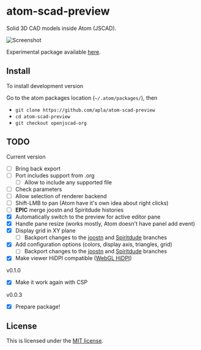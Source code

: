 # atom-scad-preview

Solid 3D CAD models inside Atom (JSCAD).

![Screenshot](https://raw.githubusercontent.com/matiasinsaurralde/atom-scad-preview/master/screenshot.jpg)

Experimental package available [here](https://atom.io/packages/atom-scad-preview).

## Install

To install development version

Go to the atom packages location (`~/.atom/packages/`), then

* `git clone https://github.com/apla/atom-scad-preview`
* `cd atom-scad-preview`
* `git checkout openjscad-org`

## TODO

Current version

* [ ] Bring back export
* [ ] Port includes support from .org
  * [ ] Allow to include any supported file
* [ ] Check parameters
* [ ] Allow selection of renderer backend
* [ ] Shift-LMB to pan (Atom have it's own idea about right clicks)
* [ ] **EPIC** merge joostn and Spiritdude histories
* [x] Automatically switch to the preview for active editor pane
* [x] Handle pane resize (works mostly, Atom doesn't have panel add event)
* [x] Display grid in XY plane
  * [ ] Backport changes to the [joostn](https://github.com/joostn/OpenJsCad/tree/gh-pages) and [Spiritdude](https://github.com/Spiritdude/OpenJSCAD.org/tree/dev) branches
* [x] Add configuration options (colors, display axis, triangles, grid)
    * [ ] Backport changes to the [joostn](https://github.com/joostn/OpenJsCad/tree/gh-pages) and [Spiritdude](https://github.com/Spiritdude/OpenJSCAD.org/tree/dev) branches
* [x] Make viewer HiDPI compatible ([WebGL HiDPI](https://www.khronos.org/webgl/wiki/HandlingHighDPI))

v0.1.0

* [x] Make it work again with CSP

v0.0.3

* [x] Prepare package!

## License

This is licensed under the [MIT license](https://github.com/matiasinsaurralde/atom-scad-preview/blob/master/LICENSE.md).
